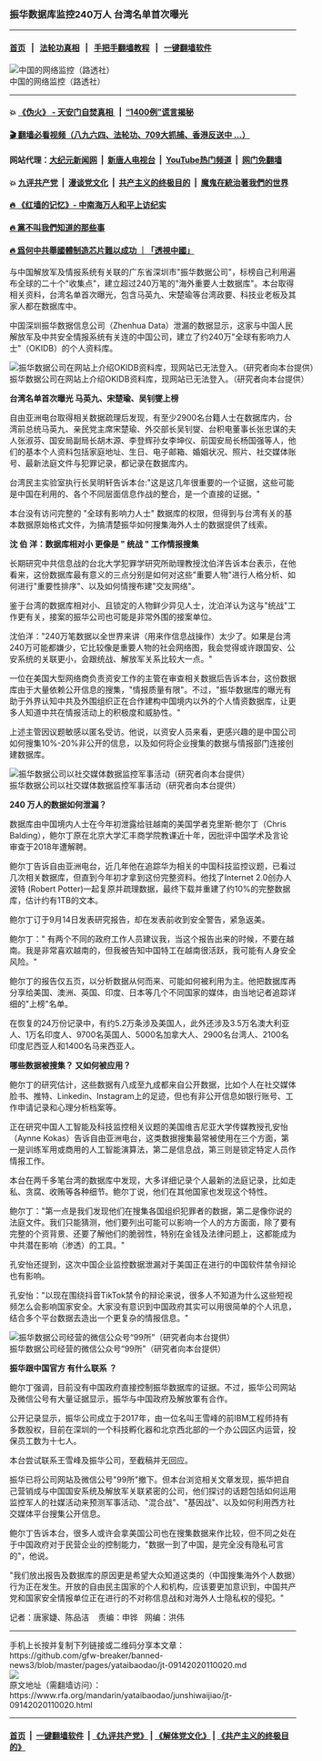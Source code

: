 ### 振华数据库监控240万人  台湾名单首次曝光
------------------------

#### [首页](https://github.com/gfw-breaker/banned-news3/blob/master/README.md) &nbsp;&nbsp;|&nbsp;&nbsp; [法轮功真相](https://github.com/begood0513/basic/blob/master/README.md)  &nbsp;&nbsp;|&nbsp;&nbsp; [手把手翻墙教程](https://github.com/gfw-breaker/guides/wiki)  &nbsp;&nbsp;|&nbsp;&nbsp; [一键翻墙软件](https://github.com/gfw-breaker/nogfw/blob/master/README.md)  



<div id="headerimg">
 <img alt="中国的网络监控（路透社）" src="https://www.rfa.org/mandarin/yataibaodao/junshiwaijiao/jt-09142020110020.html/jt0914.jpg/image" title="中国的网络监控（路透社）"/>
 <div id="headerimgcontents">
  <div id="headerimgcaption">
   <span>
    中国的网络监控（路透社）
   </span>
   <!-- zoomattribute -->
  </div>
  <!-- headerimgcaption -->
 </div>
 <!-- headerimagecontents -->
</div>

<hr/>


#### 💥 [《伪火》 - 天安门自焚真相 ](http://158.247.195.190:10000/videos/blog/weihuo.html)&nbsp; |&nbsp; [“1400例”谎言揭秘  ](http://158.247.195.190:10000/videos/blog/jiexi1400.html)

#### [ 🎬  翻墙必看视频（八九六四、法轮功、709大抓捕、香港反送中 ...）](https://github.com/gfw-breaker/links/blob/master/banned.md)

#### 网站代理：[大纪元新闻网](http://158.247.195.190:10080/gb/) &nbsp;|&nbsp; [新唐人电视台](http://158.247.195.190:8808/gb/)  &nbsp;|&nbsp; [YouTube热门频道](http://158.247.195.190/youtube.html) &nbsp;|&nbsp; [网门免翻墙](http://158.247.195.190:11000/show.aspx?name=ogHome)

#### 💥 [九评共产党](http://158.247.195.190:10000/videos/res/jiuping/)&nbsp; |&nbsp; [漫谈党文化](http://158.247.195.190:10000/videos/res/mtdwh/)&nbsp; |&nbsp; [共产主义的终极目的](http://158.247.195.190:10000/videos/res/zjmd/)&nbsp; |&nbsp; [魔鬼在統治著我們的世界](http://158.247.195.190:10000/videos/res/TheSpecter/)  

#### [ 🔥  《红墙的记忆》- 中南海万人和平上访纪实](http://158.247.195.190:10000/videos/news/../legend/index.html)

#### [ 🔥  黨不叫我們知道的那些事](http://158.247.195.190:10000/videos/news/truth02.html)

#### [ 🔥  爲何中共舉國體制造芯片難以成功 ｜「透視中國」](http://158.247.195.190:10000/videos/news/don03.html)

<div id="storytext">
 <div>
  <div class="slot_header">
  </div>
 </div>
 <p class="gmail-msonospacing">
  与中国解放军及情报系统有关联的广东省深圳市"振华数据公司"，标榜自己利用遍布全球的二十个"收集点"，建立超过240万笔的"海外重要人士数据库"。本台取得相关资料，台湾名单首次曝光，包含马英九、宋楚瑜等台湾政要、科技业老板及其家人都在数据库中。
 </p>
 <p class="gmail-msonospacing">
  中国深圳振华数据信息公司（Zhenhua Data）泄漏的数据显示，这家与中国人民解放军及中共安全情报系统有关连的中国公司，建立了约240万"全球有影响力人士"（OKIDB）的个人资料库。
 </p>
 <p class="gmail-msonospacing">
  <div class="image-inline captioned" style="width:622px;">
   <div style="width:622px;">
    <img alt="振华数据公司在网站上介绍OKIDB资料库，现网站已无法登入。（研究者向本台提供）" src="https://www.rfa.org/mandarin/yataibaodao/junshiwaijiao/jt-09142020110020.html/image3.jpg" title="振华数据公司在网站上介绍OKIDB资料库，现网站已无法登入。（研究者向本台提供）"/>
   </div>
   <div class="image-caption">
    <span style="width:622px;">
     振华数据公司在网站上介绍OKIDB资料库，现网站已无法登入。（研究者向本台提供）
    </span>
    <span class="copyright">
    </span>
   </div>
  </div>
 </p>
 <p class="gmail-msonospacing">
 </p>
 <p class="gmail-msonospacing">
  <b>
   台湾名单首次曝光
  </b>
  <b>
  </b>
  <b>
   马英九、宋楚瑜、吴钊燮上榜
  </b>
 </p>
 <p class="gmail-msonospacing">
  自由亚洲电台取得相关数据疏理后发现，有至少2900名台籍人士在数据库内，台湾前总统马英九、亲民党主席宋楚瑜、外交部长吴钊燮、台积电董事长张忠谋的夫人张淑芬、国安局副局长胡木源、李登辉孙女李坤仪、前国安局长杨国强等人，他们的基本个人资料包括家庭地址、生日、电子邮箱、婚姻状况、照片、社交媒体账号、最新法庭文件与犯罪记录，都记录在数据库内。
 </p>
 <p class="gmail-msonospacing">
  台湾民主实验室执行长吴明轩告诉本台:"这是这几年很重要的一个证据，这些可能是中国在利用的、各个不同层面信息作战的整合，是一个直接的证据。"
 </p>
 <p class="gmail-msonospacing">
  本台没有访问完整的 "全球有影响力人士" 数据库的权限，但得到与台湾有关的基本数据原始格式文件，为搞清楚振华如何搜集海外人士的数据提供了线索。
 </p>
 <p class="gmail-msonospacing">
 </p>
 <div>
 </div>
 <p class="gmail-msonospacing">
 </p>
 <p class="gmail-msonospacing">
  <b>
   沈
  </b>
  <b>
   伯
  </b>
  <b>
   洋：数据库相对小
  </b>
  <b>
  </b>
  <b>
   更像是
  </b>
  <b>
   "
  </b>
  <b>
   统战
  </b>
  <b>
   "
  </b>
  <b>
   工作情报搜集
  </b>
 </p>
 <p class="gmail-msonospacing">
  <b>
  </b>
 </p>
 <p class="gmail-msonospacing">
  长期研究中共信息战的台北大学犯罪学研究所助理教授沈伯洋告诉本台表示，在他看来，这份数据库最有意义的三点分别是如何对这些"重要人物"进行人格分析、如何进行"重要性排序"、以及如何情搜布建"交友网络"。
 </p>
 <p class="gmail-msonospacing">
  鉴于台湾的数据库相对小、且锁定的人物鲜少异见人士，沈泊洋认为这与"统战"工作更有关，接案的振华公司也可能是非常外围的接案单位。
 </p>
 <p class="gmail-msonospacing">
  沈伯洋："240万笔数据以全世界来讲（用来作信息战操作）太少了。如果是台湾240万可能都嫌少，它比较像是重要人物的社会网络图，我会觉得或许跟国安、公安系统的关联更小，会跟统战、解放军关系比较大一点。"
 </p>
 <p class="gmail-msonospacing">
  一位在美国大型网络商负责资安工作的主管在审查相关数据后告诉本台，这份数据库由于大量依赖公开信息的搜集，"情报质量有限"。不过，"振华数据库的曝光有助于外界认知中共及外围组织正在合作建构中国境内以外的个人情资数据库，让更多人知道中共在情报活动上的积极度和威胁性。"
 </p>
 <p class="gmail-msonospacing">
  上述主管因议题敏感以匿名受访。他说，以资安人员来看，更感兴趣的是中国公司如何搜集10%-20%非公开的信息，以及如何将企业搜集的数据与情报部门连接创建数据库。
 </p>
 <p class="gmail-msonospacing">
 </p>
 <p class="gmail-msonospacing">
  <div class="image-inline captioned" style="width:622px;">
   <div style="width:622px;">
    <img alt="振华数据公司以社交媒体数据监控军事活动（研究者向本台提供）" src="https://www.rfa.org/mandarin/yataibaodao/junshiwaijiao/jt-09142020110020.html/image5.jpg" title="振华数据公司以社交媒体数据监控军事活动（研究者向本台提供）"/>
   </div>
   <div class="image-caption">
    <span style="width:622px;">
     振华数据公司以社交媒体数据监控军事活动（研究者向本台提供）
    </span>
    <span class="copyright">
    </span>
   </div>
  </div>
 </p>
 <p class="gmail-msonospacing">
 </p>
 <p class="gmail-msonospacing">
  <b>
   240
  </b>
  <b>
   万人的数据如何泄漏？
  </b>
 </p>
 <p>
  数据库由中国境内人士在今年初泄露给驻越南的美国学者克里斯·鲍尔丁（Chris Balding），鲍尔丁原在北京大学汇丰商学院教课近十年，因批评中国学术及言论审查于2018年遭解聘。
 </p>
 <p class="gmail-msonospacing">
  鲍尔丁告诉自由亚洲电台，近几年他在追踪华为相关的中国科技监控议题，已看过几次相关数据库，但直到今年初才拿到这份完整资料。他找了Internet 2.0创办人波特 (Robert Potter)一起复原并疏理数据，最终下载并重建了约10%的完整数据库，估计约有1TB的文本。
 </p>
 <p class="gmail-msonospacing">
  鲍尔丁订于9月14日发表研究报告，却在发表前收到安全警告，紧急返美。
 </p>
 <p class="gmail-msonospacing">
  鲍尔丁：" 有两个不同的政府工作人员建议我，当这个报告出来的时候，不要在越南。我是非常喜欢越南的，但我被告知中国特工在越南很活跃，我可能有人身安全风险。"
 </p>
 <p>
  鲍尔丁的报告仅五页，以分析数据从何而来、可能如何被利用为主。他把数据库再分享给美国、澳洲、英国、印度、日本等几个不同国家的媒体，由当地记者追踪详细的"上榜"名单。
 </p>
 <p class="gmail-msonospacing">
  在恢复的24万份记录中，有约5.2万条涉及美国人，此外还涉及3.5万名澳大利亚人、1万名印度人、9700名英国人、5000名加拿大人、2900名台湾人、2100名印度尼西亚人和1400名马来西亚人。
 </p>
 <p class="gmail-msonospacing">
  <b>
  </b>
  <b>
   哪些数据被搜集？
  </b>
  <b>
  </b>
  <b>
   又如何被应用？
  </b>
 </p>
 <p class="gmail-msonospacing">
  鲍尔丁的研究估计，这些数据有八成至九成都来自公开数据，比如个人在社交媒体脸书、推特、Linkedin、Instagram上的足迹，但也有非公开信息如银行账号、工作申请记录和心理分析档案等。
 </p>
 <p class="gmail-msonospacing">
  正在研究中国人工智能及科技监控相关议题的美国维吉尼亚大学传媒教授孔安怡（Aynne Kokas）告诉自由亚洲电台，这类数据搜集最常被使用在三个方面，第一是训练军用或商用的人工智能演算法，第二是信息战，第三则是锁定特定人员作情报工作。
 </p>
 <p>
  本台在两千多笔台湾的数据库中发现，大多详细记录个人最新的法庭记录，比如走私、贪腐、收贿等各种细节。鲍尔丁说，他们在其他国家也发现这个特性。
 </p>
 <p>
  鲍尔丁："第一点是我们发现他们在搜集各国组织犯罪者的数据，第二是像你说的法庭文件。我们只能猜测，他们要列出可能可以影响一个人的方方面面，除了要有完整的个资背景、还要了解他们的脆弱性，特别在金钱及法律问题上，这都能成为中共潜在影响（渗透）的工具。"
 </p>
 <p>
  孔安怡还提到，这次中国企业监控数据泄漏对于美国正在进行的中国软件禁令辩论也有影响。
 </p>
 <p>
  孔安怡："以现在围绕抖音TikTok禁令的辩论来说，很多人不知道为什么这些短视频怎么会影响国家安全。大家没有意识到中国政府其实可以用很简单的个人讯息，结合多个平台数据去造出一个更复杂的情报信息。"
 </p>
 <p>
 </p>
 <p>
  <div class="image-inline captioned" style="width:680px;">
   <div style="width:680px;">
    <img alt="振华数据公司经营的微信公众号“99所”（研究者向本台提供）" src="https://www.rfa.org/mandarin/yataibaodao/junshiwaijiao/jt-09142020110020.html/image4.jpg" title="振华数据公司经营的微信公众号“99所”（研究者向本台提供）"/>
   </div>
   <div class="image-caption">
    <span style="width:680px;">
     振华数据公司经营的微信公众号“99所”（研究者向本台提供）
    </span>
    <span class="copyright">
    </span>
   </div>
  </div>
 </p>
 <p>
 </p>
 <p>
  <b>
   振华跟中国官方
  </b>
  <b>
   有什么联系
  </b>
  <b>
   ？
  </b>
 </p>
 <p>
  鲍尔丁强调，目前没有中国政府直接控制振华数据库的证据。不过，振华公司网站及微信公号有大量证据显示，振华与中国政府及解放軍有合作。
 </p>
 <p class="gmail-msonospacing">
  公开记录显示，振华公司成立于2017年，由一位名叫王雪峰的前IBM工程师持有多数股权，目前在深圳的一个科技孵化器和北京西北部的一个办公园区内运营，投保员工数为十七人。
 </p>
 <p class="gmail-msonospacing">
  本台尝试联系王雪峰及振华公司，至截稿并无回应。
 </p>
 <p>
  振华已将公司网站及微信公号"99所"撤下。但本台浏览相关文章发现，振华把自己营销成与中国国安系统及解放军关联紧密的公司，他们探讨的话题包括如何运用监控军人的社媒活动来预测军事活动、"混合战"、"基因战"、以及如何利用西方社交媒体平台搜集公开信息。
 </p>
 <p>
  鲍尔丁告诉本台，很多人或许会拿美国公司也在搜集数据来作比较，但不同之处在于中国政府对于民营企业的控制能力，"数据一到了中国，是完全没有隐私可言的"，他说。
 </p>
 <p>
  "我们放出报告及数据库的原因更是希望大众知道这类的（中国搜集海外个人数据）行为正在发生。开放的自由民主国家的个人和机构，应该要更加意识到，中国共产党和国家安全情报单位正在进行的不对称信息战和对海外人士隐私权的侵犯。"
 </p>
 <p>
 </p>
 <p class="gmail-msonospacing">
  记者：唐家婕、陈品洁    责编：申铧   网编：洪伟
 </p>
 <div>
 </div>
</div>

<hr/>
手机上长按并复制下列链接或二维码分享本文章：<br/>
https://github.com/gfw-breaker/banned-news3/blob/master/pages/yataibaodao/jt-09142020110020.md <br/>
<a href='https://github.com/gfw-breaker/banned-news3/blob/master/pages/yataibaodao/jt-09142020110020.md'><img src='https://github.com/gfw-breaker/banned-news3/blob/master/pages/yataibaodao/jt-09142020110020.md.png'/></a> <br/>
原文地址（需翻墙访问）：https://www.rfa.org/mandarin/yataibaodao/junshiwaijiao/jt-09142020110020.html


------------------------
#### [首页](https://github.com/gfw-breaker/banned-news3/blob/master/README.md) &nbsp;|&nbsp; [一键翻墙软件](https://github.com/gfw-breaker/nogfw/blob/master/README.md) &nbsp;| [《九评共产党》](https://github.com/gfw-breaker/9ping.md/blob/master/README.md#九评之一评共产党是什么) | [《解体党文化》](https://github.com/gfw-breaker/jtdwh.md/blob/master/README.md) | [《共产主义的终极目的》](https://github.com/gfw-breaker/gczydzjmd.md/blob/master/README.md)


<img src='http://gfw-breaker.win/banned-news3/pages/yataibaodao/jt-09142020110020.md' width='0px' height='0px'/>